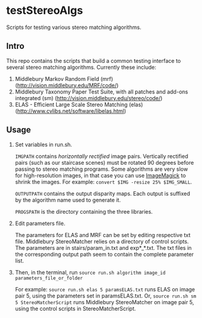 testStereoAlgs
==============

Scripts for testing various stereo matching algorithms.

Intro
-------------
This repo contains the scripts that build a common testing interface to several stereo matching algorithms. Currently these include:

1.  Middlebury Markov Random Field (mrf) (http://vision.middlebury.edu/MRF/code/)
2.  Middlebury Taxonomy Paper Test Suite, with all patches and add-ons integrated (sm) (http://vision.middlebury.edu/stereo/code/)
3.  ELAS - Efficient Large Scale Stereo Matching (elas) (http://www.cvlibs.net/software/libelas.html)

Usage
--------------

1.  Set variables in run.sh.

    `IMGPATH` contains *horizontally rectified* image pairs. 
    Vertically rectified pairs (such as our staircase scenes) must be rotated 90 degrees before passing to stereo matching programs. Some algorithms are very slow for high-resolution images, in that case you can use [ImageMagick](http://www.imagemagick.org/Usage/) to shrink the images. For example: `convert $IMG -resize 25% $IMG_SMALL`.
    
    `OUTPUTPATH` contains the output disparity maps. Each output is suffixed by the algorithm name used to generate it.
    
    `PROGSPATH` is the directory containing the three libraries.

2.  Edit parameters file.

    The parameters for ELAS and MRF can be set by editing respective txt file.
    Middlebury StereoMatcher relies on a directory of control scripts. The parameters are in stairs/param_in.txt and exp*_*.txt. The txt files in the corresponding output path seem to contain the complete parameter list.
    
3.  Then, in the terminal, run `source run.sh algorithm image_id parameters_file_or_folder`

    For example: `source run.sh elas 5 paramsELAS.txt` runs ELAS on image pair 5, using the parameters set in paramsELAS.txt. Or, 
    `source run.sh sm 5 StereoMatcherScript` runs Middlebury StereoMatcher on image pair 5, using the control scripts in StereoMatcherScript.

